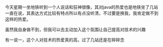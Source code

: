 今天星期一坐地铁听到一个人说话和狂神很像，其对java的热爱也是地铁坐了几站一直在说，其表达方式比较有特点所以有点没听清，不过要是换我，我肯定做不到这样的热爱。

虽然我自身做不到，但我可以去主动加入这个氛围让自己提高对技术的兴趣

有一说一，这个人对技术的热爱真的高，过了几站还是在碎碎念